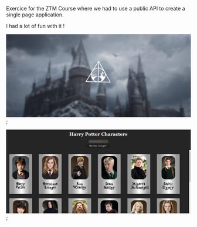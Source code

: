 Exercice for the ZTM Course where we had to use a public API to create a single page application.

I had a lot of fun with it !

![Screenshot](public/preview1.jpg);


![Screenshot](public/preview2.jpg);


